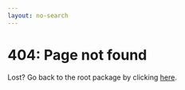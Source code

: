```yaml
---
layout: no-search
---
```


# 404: Page not found

Lost? Go back to the root package by clicking [here](/).
